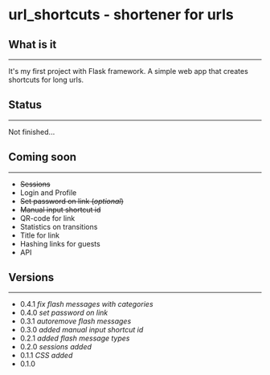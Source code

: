 # url_shortcuts - shortener for urls

## What is it
----

It's my first project with Flask framework.
A simple web app that creates shortcuts for long urls.

## Status
----

Not finished...

## Coming soon
----

+ ~~Sessions~~
+ Login and Profile
+ ~~Set password on link (*optional*)~~
+ ~~Manual input shortcut id~~
+ QR-code for link
+ Statistics on transitions
+ Title for link
+ Hashing links for guests
+ API

## Versions
----

+ 0.4.1 *fix flash messages with categories*
+ 0.4.0 *set password on link*
+ 0.3.1 *autoremove flash messages*
+ 0.3.0 *added manual input shortcut id*
+ 0.2.1 *added flash message types*
+ 0.2.0 *sessions added*
+ 0.1.1 *CSS added*
+ 0.1.0